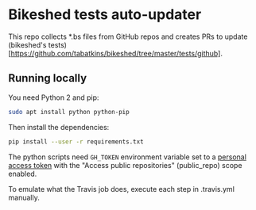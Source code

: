 # Bikeshed tests auto-updater

This repo collects *.bs files from GitHub repos and creates PRs to update
(bikeshed's tests)[https://github.com/tabatkins/bikeshed/tree/master/tests/github].

## Running locally

You need Python 2 and pip:
```bash
sudo apt install python python-pip
```

Then install the dependencies:
```bash
pip install --user -r requirements.txt
```

The python scripts need `GH_TOKEN` environment variable set to a
[personal access token](https://github.com/settings/tokens/new) with the
"Access public repositories" (public_repo) scope enabled.

To emulate what the Travis job does, execute each step in .travis.yml manually.
